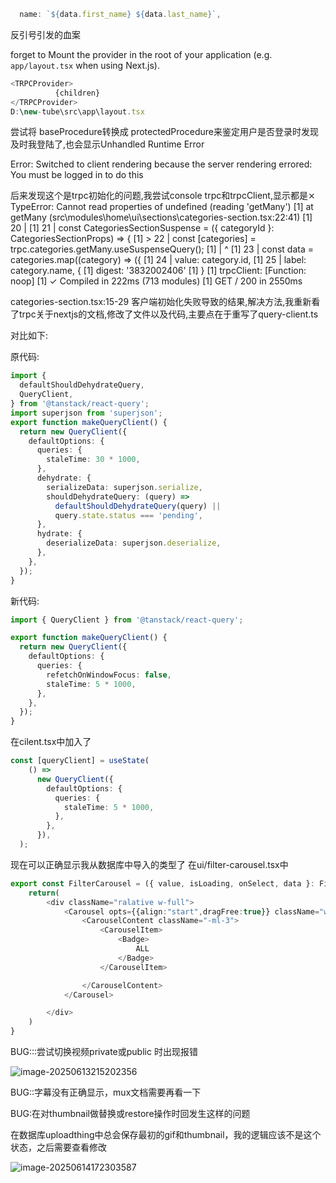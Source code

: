 ```typescript
  name: `${data.first_name} ${data.last_name}`,
```

反引号引发的血案

forget to Mount the provider in the root of your application (e.g. `app/layout.tsx` when using Next.js).

```typescript
<TRPCProvider>
          {children}
</TRPCProvider>
D:\new-tube\src\app\layout.tsx
```

尝试将 baseProcedure转换成 protectedProcedure来鉴定用户是否登录时发现及时我登陆了,也会显示Unhandled Runtime Error

Error: Switched to client rendering because the server rendering errored: You must be logged in to do this



后来发现这个是trpc初始化的问题,我尝试console trpc和trpcClient,显示都是⨯ TypeError: Cannot read properties of undefined (reading 'getMany') [1] at getMany (src\modules\home\ui\sections\categories-section.tsx:22:41) [1] 20 | [1] 21 | const CategoriesSectionSuspense = ({ categoryId }: CategoriesSectionProps) => { [1] > 22 | const [categories] = trpc.categories.getMany.useSuspenseQuery(); [1] | ^ [1] 23 | const data = categories.map((category) => ({ [1] 24 | value: category.id, [1] 25 | label: category.name, { [1] digest: '3832002406' [1] } [1] trpcClient: [Function: noop] [1] ✓ Compiled in 222ms (713 modules) [1] GET / 200 in 2550ms

categories-section.tsx:15-29
客户端初始化失败导致的结果,解决方法,我重新看了trpc关于nextjs的文档,修改了文件以及代码,主要点在于重写了query-client.ts

对比如下:

原代码:

```typescript
import {
  defaultShouldDehydrateQuery,
  QueryClient,
} from '@tanstack/react-query';
import superjson from 'superjson';
export function makeQueryClient() {
  return new QueryClient({
    defaultOptions: {
      queries: {
        staleTime: 30 * 1000,
      },
      dehydrate: {
        serializeData: superjson.serialize,
        shouldDehydrateQuery: (query) =>
          defaultShouldDehydrateQuery(query) ||
          query.state.status === 'pending',
      },
      hydrate: {
        deserializeData: superjson.deserialize,
      },
    },
  });
}
```

新代码:

```typescript
import { QueryClient } from '@tanstack/react-query';

export function makeQueryClient() {
  return new QueryClient({
    defaultOptions: {
      queries: {
        refetchOnWindowFocus: false,
        staleTime: 5 * 1000,
      },
    },
  });
}
```

在cilent.tsx中加入了

```typescript
const [queryClient] = useState(
    () =>
      new QueryClient({
        defaultOptions: {
          queries: {
            staleTime: 5 * 1000,
          },
        },
      }),
  );
```

现在可以正确显示我从数据库中导入的类型了
在ui/filter-carousel.tsx中

```typescript
export const FilterCarousel = ({ value, isLoading, onSelect, data }: FilterCarouselProps) => {
    return(
        <div className="ralative w-full">
            <Carousel opts={{align:"start",dragFree:true}} className="w-full px-12">
                <CarouselContent className="-ml-3">
                    <CarouselItem>
                        <Badge>
                            ALL
                        </Badge>
                    </CarouselItem>

                </CarouselContent>
            </Carousel>

        </div>
    )
}
```

BUG:::尝试切换视频private或public 时出现报错

![image-20250613215202356](C:\Users\Administrator\AppData\Roaming\Typora\typora-user-images\image-20250613215202356.png)

BUG::字幕没有正确显示，mux文档需要再看一下





BUG:在对thumbnail做替换或restore操作时回发生这样的问题

在数据库uploadthing中总会保存最初的gif和thumbnail，我的逻辑应该不是这个状态，之后需要查看修改

![image-20250614172303587](C:\Users\Administrator\AppData\Roaming\Typora\typora-user-images\image-20250614172303587.png)
